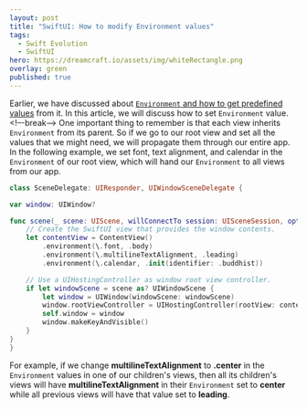 ```yaml
---
layout: post
title: "SwiftUI: How to modify Environment values"
tags:
  - Swift Evolution
  - SwiftUI
hero: https://dreamcraft.io/assets/img/whiteRectangle.png
overlay: green
published: true
---
```

Earlier, we have discussed about [`Environment` and how to get predefined values](https://dreamcraft.io/posts/swiftui-environment-wrapper) from it. In this article, we will discuss how to set `Environment` value.<!–-break-–> One important thing to remember is that each view inherits `Environment` from its parent. So if we go to our root view and set all the values that we might need, we will propagate them through our entire app. In the following example, we set font, text alignment, and calendar in the `Environment` of our root view, which will hand our `Environment` to all views from our app.

```swift
class SceneDelegate: UIResponder, UIWindowSceneDelegate {

var window: UIWindow?

func scene(_ scene: UIScene, willConnectTo session: UISceneSession, options connectionOptions: UIScene.ConnectionOptions) {
    // Create the SwiftUI view that provides the window contents.
    let contentView = ContentView()
        .environment(\.font, .body)
        .environment(\.multilineTextAlignment, .leading)
        .environment(\.calendar, .init(identifier: .buddhist))

    // Use a UIHostingController as window root view controller.
    if let windowScene = scene as? UIWindowScene {
        let window = UIWindow(windowScene: windowScene)
        window.rootViewController = UIHostingController(rootView: contentView)
        self.window = window
        window.makeKeyAndVisible()
    }
}
}
```

For example, if we change **multilineTextAlignment** to **.center** in the `Environment` values in one of our children's views, then all its children's views will have **multilineTextAlignment** in their `Environment` set to **center** while all previous views will have that value set to **leading**.
